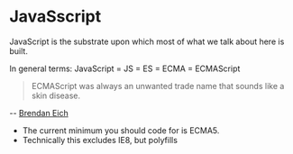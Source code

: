 # JavaSscript

JavaScript is the substrate upon which most of what we talk about here is built.

In general terms: JavaScript = JS = ES = ECMA = ECMAScript

> ECMAScript was always an unwanted trade name that sounds like a skin disease.

 -- [Brendan Eich](https://mail.mozilla.org/pipermail/es-discuss/2006-October/000133.html)

 - The current minimum you should code for is ECMA5.
  - Technically this excludes IE8, but polyfills
